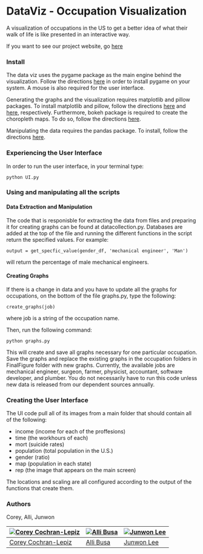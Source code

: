 # DataViz - Occupation Visualization

A visualization of occupations in the US to get a better idea of what their walk of life is like presented in an interactive way.

If you want to see our project website, go [here](https://coreyacl.github.io/DataViz/)

### Install
The data viz uses the pygame package as the main engine behind the visualization. Follow the directions [here](https://www.pygame.org/wiki/GettingStarted) in order to install pygame on your system. A mouse is also required for the user interface.

Generating the graphs and the visualization requires matplotlib and pillow packages. To install matplotlib and pillow, follow the directions [here](https://matplotlib.org/users/installing.html) and [here](https://pillow.readthedocs.io/en/5.0.0/installation.html), respectively. Furthermore, bokeh package is required to create the choropleth maps. To do so, follow the directions [here](https://bokeh.pydata.org/en/latest/docs/installation.html).

Manipulating the data requires the pandas package. To install, follow the directions [here](https://pandas.pydata.org/pandas-docs/stable/install.html).

### Experiencing the User Interface

In order to run the user interface, in your terminal type:
```
python UI.py
```

### Using and manipulating all the scripts

#### Data Extraction and Manipulation
The code that is responisble for extracting the data from files and preparing it for creating graphs can be found at datacollection.py. Databases are added at the top of the file and running the different functions in the script return the specified values. For example:
```
output = get_specfic_value(gender_df, 'mechanical engineer', 'Man')
```
will return the percentage of male mechanical engineers.

#### Creating Graphs
If there is a change in data and you have to update all the graphs for occupations, on the bottom of the file graphs.py, type the following:
```
create_graphs(job)
```
where job is a string of the occupation name.

Then, run the following command:
```
python graphs.py
```

This will create and save all graphs necessary for one particular occupation.  Save the graphs and replace the existing graphs in the occupation folders in FinalFigure folder with new graphs.
Currently, the available jobs are mechanical engineer, surgeon, farmer, physicist, accountant, software developer, and plumber. You do not necessarily have to run this code unless new data is released from our dependent sources annually.


### Creating the User Interface
The UI code pull all of its images from a main folder that should contain all of the following:
  - income (income for each of the proffesions)
  - time (the workhours of each)
  - mort (suicide rates)
  - population (total population in the U.S.)
  - gender (ratio)
  - map (population in each state)
  - rep (the image that appears on the main screen)

The locations and scaling are all configured according to the output of the functions that create them.
### Authors
Corey, Alli, Junwon

[![Corey Cochran-Lepiz](https://avatars2.githubusercontent.com/u/31522468?s=400&v=4)](https://github.com/coreyacl) | [![Alli Busa](https://avatars3.githubusercontent.com/u/31522841?s=400&v=4)](https://github.com/allisonbusa) | [![Junwon Lee](https://avatars1.githubusercontent.com/u/31522211?s=400&v=4)](https://github.com/junwonlee5)
---|---|---
[Corey Cochran-Lepiz](https://github.com/coreyacl) | [Alli Busa](https://github.com/allisonbusa) | [Junwon Lee](https://github.com/junwonlee5)

